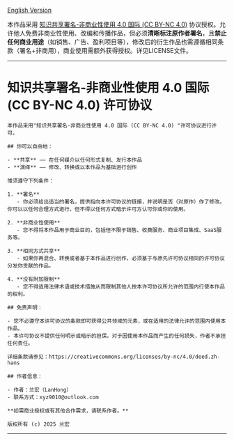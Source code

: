 [English Version](LICENSE.en.md)

本作品采用 [知识共享署名-非商业性使用 4.0 国际 (CC BY-NC 4.0)](https://creativecommons.org/licenses/by-nc/4.0/deed.zh) 协议授权。允许他人免费非商业性使用、改编和传播作品，但必须**清晰标注原作者署名**，且**禁止任何商业用途**（如销售、广告、盈利项目等），修改后的衍生作品也需遵循相同条款（署名+非商用），商业使用需额外获得授权。详见LICENSE文件。

---

# 知识共享署名-非商业性使用 4.0 国际 (CC BY-NC 4.0) 许可协议

```
本作品采用"知识共享署名-非商业性使用 4.0 国际 (CC BY-NC 4.0) "许可协议进行许可。

## 你可以自由地：

- **共享** —— 在任何媒介以任何形式复制、发行本作品
- **演绎** —— 修改、转换或以本作品为基础进行创作

惟须遵守下列条件：

1. **署名**  
   - 你必须给出适当的署名，提供指向本许可协议的链接，并说明是否（对原作）作了修改。你可以以任何合理方式进行，但不得以任何方式暗示许可方认可你或你的使用。

2. **非商业性使用**  
   - 您不得将本作品用于商业目的，包括但不限于销售、收费服务、商业项目集成、SaaS服务等。

3. **相同方式共享**  
   - 如果你再混合、转换或者基于本作品进行创作，必须基于与原先许可协议相同的许可协议分发你贡献的作品。

4. **没有附加限制**  
   - 您不得适用法律术语或技术措施从而限制其他人按本许可协议所允许的范围内行使本作品的权利。

## 免责声明：

- 您不必遵守本许可协议的条款即可获得公共领域的元素，或在适用的法律允许的范围内使用本作品。
- 本许可协议不提供任何明示或暗示的担保。对于因使用本作品而产生的任何损失，作者不承担任何责任。

详细条款请参见：https://creativecommons.org/licenses/by-nc/4.0/deed.zh-hans

## 作者信息：

- 作者：兰宏（LanHong）
- 联系方式：xyz9010@outlook.com

**如需商业授权或有其他合作需求，请联系作者。**

版权所有 (c) 2025 兰宏
```

------

